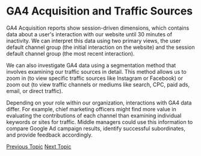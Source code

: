 # GA4 Acquisition and Traffic Sources

GA4 Acquisition reports show session-driven dimensions, which contains data about a user's interaction with our website until 30 minutes of inactivity. We can interpret this data using two primary views, the user default channel group (the initial interaction on the website) and the session default channel group (the most recent interaction).

We can also investigate GA4 data using a segmentation method that involves examining our traffic sources in detail. This method allows us to zoom in (to view specific traffic sources like Instagram or Facebook) or zoom out (to view traffic channels or mediums like search, CPC, paid ads, email, or direct traffic).

Depending on your role within our organization, interactions with GA4 data differ. For example, chief marketing officers might find more value in evaluating the contributions of each channel than examining individual keywords or sites for traffic. Middle managers could use this information to compare Google Ad campaign results, identify successful subordinates, and provide feedback accordingly.

[Previous Topic](<Google_Analytics_4_(GA4)_Documentation.md>) [Next Topic](GA4_User_Acquisition.md)
